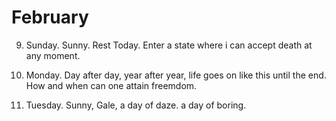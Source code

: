 # February

9. Sunday. Sunny. Rest Today. Enter a state where i can accept death at any moment.

24. Monday. Day after day, year after year, life goes on like this until the end. How and when can one attain freemdom.

25. Tuesday. Sunny, Gale, a day of daze. a day of boring. 